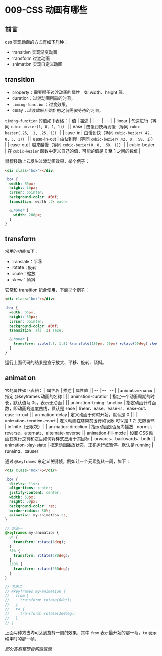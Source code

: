 # 009-CSS 动画有哪些

## 前言

css 实现动画的方式有如下几种：
+ transition 实现渐变动画
+ transform 过渡动画
+ animation 实现自定义动画

## transition

+ property：需要赋予过渡动画的属性，如 width、height 等。
+ duration：过渡动画所需的时间。
+ `timing-function`：过渡效果。
+ delay：过渡效果开始作用之前需要等待的时间。

`timing-function` 的值如下表格：
| 值 | 描述 |
| --- | --- |
| linear | 匀速进行（等同 `cubic-bezier(0, 0, 1, 1)`） |
| ease | 由慢到快再到慢（等同 `cubic-bezier(.25, .1, .25, 1)`） |
| ease-in | 由慢到快（等同 `cubic-bezier(.42, 0, 1, 1)`） |
| ease-in-out | 由快到慢（等同 `cubic-bezier(.42, 0, .58, 1)`） |
| ease-out | 越来越慢（等同 `cubic-bezier(0, 0, .58, 1)`） |
| cubic-bezier | 在 `cubic-bezier` 函数中定义自己的值，可能的值是 0 至 1 之间的数值 |

鼠标移动上去发生过渡动画效果，举个例子：
```html
<div class="box"></div>
```
```scss
.box {
  width: 50px;
  height: 10px;
  cursor: pointer;
  background-color: #0ff;
  transition: width .2s ease;

  &:hover {
    width: 200px;
  }
}
```

## transform

常用的功能如下：
+ translate：平移
+ rotate：旋转
+ scale：缩放
+ skew：倾斜

它常和 transition 配合使用，下面举个例子：
```html
<div class="box"></div>
```
```scss
.box {
  width: 50px;
  height: 50px;
  cursor: pointer;
  background-color: #0ff;
  transition: all .2s ease;

  &:hover {
    transform: scale(.8, 1.5) translate(150px, 10px) rotate(90deg) skew(10deg);
  }
}
```
运行上面代码的结果是盒子放大、平移、旋转、倾斜。

## animation

它的属性如下表格：
| 属性名 | 描述 | 属性值 |
| -- | -- | -- |
| animation-name | 指定 @keyframes 动画的名称 |  |
| animation-duration | 指定一个动画周期的时长，默认值为 0s，表示无动画 |  |
| animation-timing-function | 指定动画计时函数，即动画的速度曲线，默认是 ease | linear、ease、ease-in、ease-out、ease-in-out |
| animation-delay | 定义动画于何时开始，默认是 0 |  |
| animation-iteration-count | 定义动画在结束前运行的次数 可以是 1 次 无限循环 | infinite（无限次） |
| animation-direction | 指示动画是否反向播放 | normal、reverse、alternate、alternate-reverse |
| animation-fill-mode | 设置 CSS 动画在执行之前和之后如何将样式应用于其目标 | forwards、backwards、both |
| animation-play-state | 指定动画播放状态，正在运行或暂停。默认是 running | running、pauser |

通过 `@keyframes` 来定义关键帧，例如让一个元素旋转一周，如下：
```html
<div class="box">6</div>
```
```scss
.box {
  display: flex;
  align-items: center;
  justify-content: center;
  width: 50px;
  height: 50px;
  background-color: red;
  border-radius: 50%;
  animation: my-animation 2s;
}

// 方法一
@keyframes my-animation {
  0% {
    transform: rotate(0deg);
  }
  50% {
    transform: rotate(180deg);
  }
  100% {
    transform: rotate(360deg);
  }
}

// 方法二
// @keyframes my-animation {
//   from {
//     transform: rotate(0deg);
//   }
//   to {
//     transform: rotate(360deg);
//   }
// }
```

上面两种方法均可达到旋转一周的效果，其中 `from` 表示最开始的那一帧，`to` 表示结束时的那一帧。

*部分答案整理自网络资源*